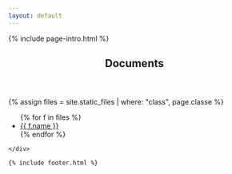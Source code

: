 ```yaml
---
layout: default
---
```


{% include page-intro.html %}

<main id="main" class="page-content" aria-label="Content">
  <div class="index inner">
    <div>
      <header class="section-title">
        <h2>Documents</h2>
      </header>
      <div class="entries">
          {% assign files = site.static_files | where: "class", page.classe %}
          <ul>
          {% for f in files %}
            <li><a href="{{ f.path }}">{{ f.name }}</a></li>
          {% endfor %}
          </ul>
      </div>
      
    </div>

    {% include footer.html %}
  </div>
</main>
